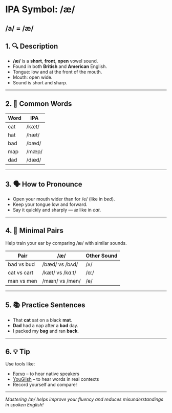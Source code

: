 # IPA Symbol: /æ/
/a/ = /æ/
---

## 1. 🔍 Description

- **/æ/** is a **short**, **front**, **open** vowel sound.
- Found in both **British** and **American** English.
- Tongue: low and at the front of the mouth.
- Mouth: open wide.
- Sound is short and sharp.

---

## 2. 📝 Common Words

| Word | IPA |
|------|-----|
| cat  | /kæt/ |
| hat  | /hæt/ |
| bad  | /bæd/ |
| map  | /mæp/ |
| dad  | /dæd/ |

---

## 3. 🗣️ How to Pronounce

- Open your mouth wider than for /e/ (like in *bed*).
- Keep your tongue low and forward.
- Say it quickly and sharply — *æ* like in *cat*.

---

## 4. 🎯 Minimal Pairs

Help train your ear by comparing /æ/ with similar sounds.

| Pair | /æ/ | Other Sound |
|------|-----|-------------|
| bad vs bud | /bæd/ vs /bʌd/ | /ʌ/ |
| cat vs cart | /kæt/ vs /kɑːt/ | /ɑː/ |
| man vs men | /mæn/ vs /men/ | /e/ |

---

## 5. 📚 Practice Sentences

- That **cat** sat on a black **mat**.
- **Dad** had a nap after a **bad** day.
- I packed my **bag** and ran **back**.

---

## 6. 💡 Tip

Use tools like:

- [Forvo](https://forvo.com) – to hear native speakers
- [YouGlish](https://youglish.com) – to hear words in real contexts
- Record yourself and compare!

---

*Mastering /æ/ helps improve your fluency and reduces misunderstandings in spoken English!*
